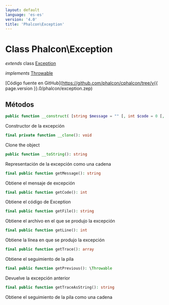 ```yaml
---
layout: default
language: 'es-es'
version: '4.0'
title: 'Phalcon\Exception'
---
```


<a name="Phalcon_Exception"></a>

# Class **Phalcon\Exception**

*extends* class [Exception](https://php.net/manual/en/class.exception.php)

*implements* [Throwable](https://php.net/manual/en/class.throwable.php)

[Código fuente en GitHub](https://github.com/phalcon/cphalcon/tree/v{{ page.version }}.0/phalcon/exception.zep)

## Métodos

```php
public function __construct( [string $message = "" [, int $code = 0 [, \Throwable $previous = NULL ]]] )
```

Constructor de la excepción

```php
final private function __clone(): void
```

Clone the object

```php
public function __toString(): string
```

Representación de la excepción como una cadena

```php
final public function getMessage(): string
```

Obtiene el mensaje de excepción

```php
final public function getCode(): int
```

Obtiene el código de Exception

```php
final public function getFile(): string
```

Obtiene el archivo en el que se produjo la excepción

```php
final public function getLine(): int
```

Obtiene la línea en que se produjo la excepción

```php
final public function getTrace(): array
```

Obtiene el seguimiento de la pila

```php
final public function getPrevious(): \Throwable
```

Devuelve la excepción anterior

```php
final public function getTraceAsString(): string
```

Obtiene el seguimiento de la pila como una cadena